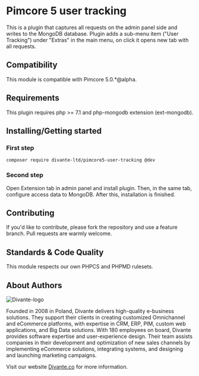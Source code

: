 # Pimcore 5 user tracking

This is a plugin that captures all requests on the admin panel side and writes to the MongoDB database. Plugin adds a sub-menu item ("User Tracking") under "Extras" in the main menu, on click it opens new tab with all requests.

## Compatibility
This module is compatible with Pimcore 5.0.*@alpha.

## Requirements
This plugin requires php >= 7.1 and php-mongodb extension (ext-mongodb).

## Installing/Getting started
### First step
```
composer require divante-ltd/pimcore5-user-tracking @dev
```
### Second step
Open Extension tab in admin panel and install plugin. Then, in the same tab, configure access data to MongoDB. After this, installation is finished.

## Contributing
If you'd like to contribute, please fork the repository and use a feature branch. Pull requests are warmly welcome.

## Standards & Code Quality
This module respects our own PHPCS and PHPMD rulesets.

## About Authors
![Divante-logo](http://divante.co/wp-content/uploads/2017/07/divante-logo.png "Divante")

Founded in 2008 in Poland, Divante delivers high-quality e-business solutions. They support their clients in creating customized Omnichannel and eCommerce platforms, with expertise in CRM, ERP, PIM, custom web applications, and Big Data solutions. With 180 employees on board, Divante provides software expertise and user-experience design. Their team assists companies in their development and optimization of new sales channels by implementing eCommerce solutions, integrating systems, and designing and launching marketing campaigns.

Visit our website [Divante.co](https://divante.co/ "Divante.co") for more information.
